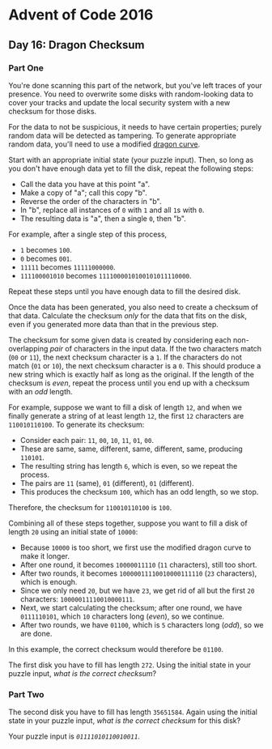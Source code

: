 # Advent of Code 2016

## Day 16: Dragon Checksum

### Part One

You're done scanning this part of the network, but you've left traces of your
presence.  You need to overwrite some disks with random-looking data to cover
your tracks and update the local security system with a new checksum for those
disks.

For the data to not be suspicious, it needs to have certain properties; purely
random data will be detected as tampering.  To generate appropriate random
data, you'll need to use a modified [dragon curve][1].

[1]: https://en.wikipedia.org/wiki/Dragon_curve

Start with an appropriate initial state (your puzzle input).  Then, so long as
you don't have enough data yet to fill the disk, repeat the following steps:

- Call the data you have at this point "a".
- Make a copy of "a"; call this copy "b".
- Reverse the order of the characters in "b".
- In "b", replace all instances of `0` with `1` and all `1`s with `0`.
- The resulting data is "a", then a single `0`, then "b".

For example, after a single step of this process,

- `1` becomes `100`.
- `0` becomes `001`.
- `11111` becomes `11111000000`.
- `111100001010` becomes `1111000010100101011110000`.

Repeat these steps until you have enough data to fill the desired disk.

Once the data has been generated, you also need to create a checksum of that
data.  Calculate the checksum *only* for the data that fits on the disk, even if
you generated more data than that in the previous step.

The checksum for some given data is created by considering each non-overlapping
*pair* of characters in the input data.  If the two characters match (`00` or
`11`), the next checksum character is a `1`.  If the characters do not match
(`01` or `10`), the next checksum character is a `0`.  This should produce a
new string which is exactly half as long as the original.  If the length of the
checksum is *even*, repeat the process until you end up with a checksum with an
*odd* length.

For example, suppose we want to fill a disk of length `12`, and when we finally
generate a string of at least length `12`, the first `12` characters are
`110010110100`.  To generate its checksum:

- Consider each pair: `11`, `00`, `10`, `11`, `01`, `00`.
- These are same, same, different, same, different, same, producing `110101`.
- The resulting string has length `6`, which is even, so we repeat the process.
- The pairs are `11` (same), `01` (different), `01` (different).
- This produces the checksum `100`, which has an odd length, so we stop.

Therefore, the checksum for `110010110100` is `100`.

Combining all of these steps together, suppose you want to fill a disk of
length `20` using an initial state of `10000`:

- Because `10000` is too short, we first use the modified dragon curve to make
  it longer.
- After one round, it becomes `10000011110` (`11` characters), still too short.
- After two rounds, it becomes `10000011110010000111110` (`23` characters),
  which is enough.
- Since we only need `20`, but we have `23`, we get rid of all but the first
  `20` characters: `10000011110010000111`.
- Next, we start calculating the checksum; after one round, we have
  `0111110101`, which `10` characters long (*even*), so we continue.
- After two rounds, we have `01100`, which is `5` characters long (*odd*), so
  we are done.

In this example, the correct checksum would therefore be `01100`.

The first disk you have to fill has length `272`.  Using the initial state in
your puzzle input, *what is the correct checksum*?

### Part Two

The second disk you have to fill has length `35651584`.  Again using the initial state in your
puzzle input, *what is the correct checksum* for this disk?

Your puzzle input is *`01111010110010011`*.
